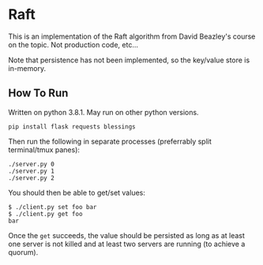 # Raft

This is an implementation of the Raft algorithm from David Beazley's course on the topic.
Not production code, etc...

Note that persistence has not been implemented, so the key/value store is in-memory.

## How To Run
Written on python 3.8.1. May run on other python versions.
```
pip install flask requests blessings
```

Then run the following in separate processes (preferrably split terminal/tmux panes):
```
./server.py 0
./server.py 1
./server.py 2
```

You should then be able to get/set values:
```
$ ./client.py set foo bar
$ ./client.py get foo
bar
```

Once the `get` succeeds, the value should be persisted as long as at least one server is not killed and at least two servers are running (to achieve a quorum).
